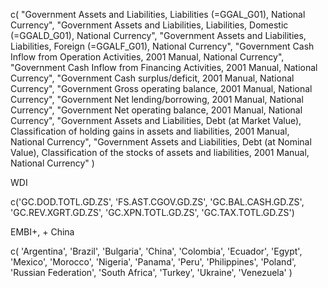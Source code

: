 c(
"Government Assets and Liabilities, Liabilities (=GGAL_G01), National Currency",
"Government Assets and Liabilities, Liabilities, Domestic (=GGALD_G01), National Currency",
"Government Assets and Liabilities, Liabilities, Foreign (=GGALF_G01), National Currency",
"Government Cash Inflow from Operation Activities, 2001 Manual, National Currency",
"Government Cash Inflow from Financing Activities, 2001 Manual, National Currency",
"Government Cash surplus/deficit, 2001 Manual, National Currency",
"Government Gross operating balance, 2001 Manual, National Currency",
"Government Net lending/borrowing, 2001 Manual, National Currency",
"Government Net operating balance, 2001 Manual, National Currency",
"Government Assets and Liabilities, Debt (at Market Value), Classification of holding gains in assets and liabilities, 2001 Manual, National Currency",
"Government Assets and Liabilities, Debt (at Nominal Value), Classification of the stocks of assets and liabilities, 2001 Manual, National Currency"
)


WDI

c('GC.DOD.TOTL.GD.ZS',
 'FS.AST.CGOV.GD.ZS',
 'GC.BAL.CASH.GD.ZS',
 'GC.REV.XGRT.GD.ZS',
 'GC.XPN.TOTL.GD.ZS',
 'GC.TAX.TOTL.GD.ZS')


EMBI+, + China

c(
'Argentina',
'Brazil',
'Bulgaria',
'China',
'Colombia',
'Ecuador',
'Egypt',
'Mexico',
'Morocco',
'Nigeria',
'Panama',
'Peru',
'Philippines',
'Poland',
'Russian Federation',
'South Africa',
'Turkey',
'Ukraine',
'Venezuela'
)
